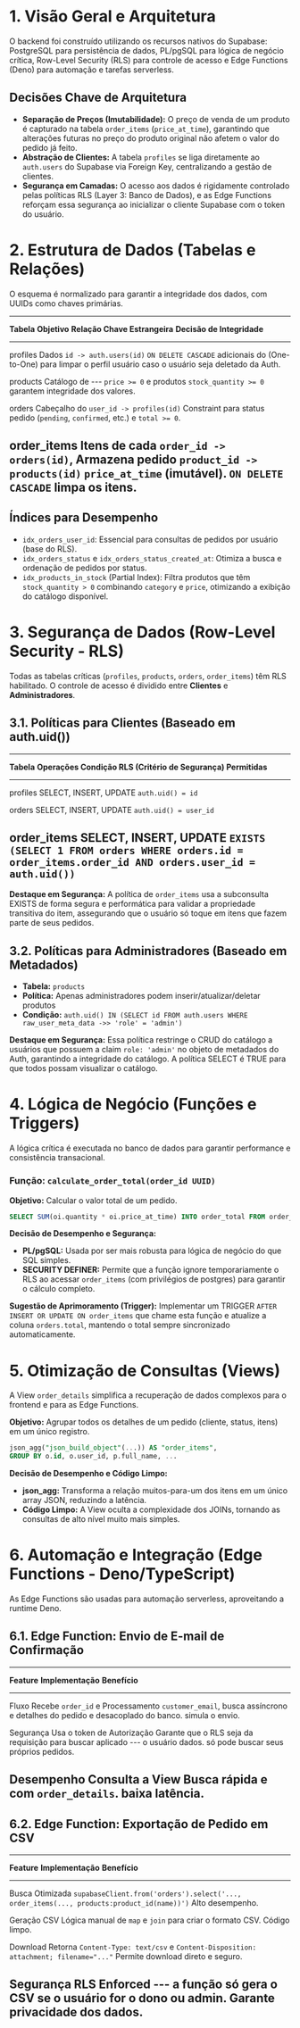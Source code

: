 # 1. Visão Geral e Arquitetura

O backend foi construído utilizando os recursos nativos do Supabase:
PostgreSQL para persistência de dados, PL/pgSQL para lógica de negócio
crítica, Row-Level Security (RLS) para controle de acesso e Edge
Functions (Deno) para automação e tarefas serverless.

## Decisões Chave de Arquitetura

-   **Separação de Preços (Imutabilidade):** O preço de venda de um
    produto é capturado na tabela `order_items` (`price_at_time`),
    garantindo que alterações futuras no preço do produto original não
    afetem o valor do pedido já feito.
-   **Abstração de Clientes:** A tabela `profiles` se liga diretamente
    ao `auth.users` do Supabase via Foreign Key, centralizando a gestão
    de clientes.
-   **Segurança em Camadas:** O acesso aos dados é rigidamente
    controlado pelas políticas RLS (Layer 3: Banco de Dados), e as Edge
    Functions reforçam essa segurança ao inicializar o cliente Supabase
    com o token do usuário.

# 2. Estrutura de Dados (Tabelas e Relações)

O esquema é normalizado para garantir a integridade dos dados, com UUIDs
como chaves primárias.

  -----------------------------------------------------------------------------------
  **Tabela**    **Objetivo**   **Relação Chave Estrangeira**  **Decisão de
                                                              Integridade**
  ------------- -------------- ------------------------------ -----------------------
  profiles      Dados          `id -> auth.users(id)`         `ON DELETE CASCADE`
                adicionais do  (One-to-One)                   para limpar o perfil
                usuário                                       caso o usuário seja
                                                              deletado da Auth.

  products      Catálogo de    ---                            `price >= 0` e
                produtos                                      `stock_quantity >= 0`
                                                              garantem integridade
                                                              dos valores.

  orders        Cabeçalho do   `user_id -> profiles(id)`      Constraint para status
                pedido                                        (`pending`,
                                                              `confirmed`, etc.) e
                                                              `total >= 0`.

  order_items   Itens de cada  `order_id -> orders(id)`,      Armazena
                pedido         `product_id -> products(id)`   `price_at_time`
                                                              (imutável).
                                                              `ON DELETE CASCADE`
                                                              limpa os itens.
  -----------------------------------------------------------------------------------

## Índices para Desempenho

-   `idx_orders_user_id`: Essencial para consultas de pedidos por
    usuário (base do RLS).
-   `idx_orders_status` e `idx_orders_status_created_at`: Otimiza a
    busca e ordenação de pedidos por status.
-   `idx_products_in_stock` (Partial Index): Filtra produtos que têm
    `stock_quantity > 0` combinando `category` e `price`, otimizando a
    exibição do catálogo disponível.

# 3. Segurança de Dados (Row-Level Security - RLS)

Todas as tabelas críticas (`profiles`, `products`, `orders`,
`order_items`) têm RLS habilitado. O controle de acesso é dividido entre
**Clientes** e **Administradores**.

## 3.1. Políticas para Clientes (Baseado em auth.uid())

  ---------------------------------------------------------------------------------------------------------------------------------------------
  **Tabela**    **Operações            **Condição RLS (Critério de Segurança)**
                Permitidas**           
  ------------- ---------------------- --------------------------------------------------------------------------------------------------------
  profiles      SELECT, INSERT, UPDATE `auth.uid() = id`

  orders        SELECT, INSERT, UPDATE `auth.uid() = user_id`

  order_items   SELECT, INSERT, UPDATE `EXISTS (SELECT 1 FROM orders WHERE orders.id = order_items.order_id AND orders.user_id = auth.uid())`
  ---------------------------------------------------------------------------------------------------------------------------------------------

**Destaque em Segurança:** A política de `order_items` usa a subconsulta
EXISTS de forma segura e performática para validar a propriedade
transitiva do item, assegurando que o usuário só toque em itens que
fazem parte de seus pedidos.

## 3.2. Políticas para Administradores (Baseado em Metadados)

-   **Tabela:** `products`
-   **Política:** Apenas administradores podem inserir/atualizar/deletar
    produtos
-   **Condição:**
    `auth.uid() IN (SELECT id FROM auth.users WHERE raw_user_meta_data ->> 'role' = 'admin')`

**Destaque em Segurança:** Essa política restringe o CRUD do catálogo a
usuários que possuem a claim `role: 'admin'` no objeto de metadados do
Auth, garantindo a integridade do catálogo. A política SELECT é TRUE
para que todos possam visualizar o catálogo.

# 4. Lógica de Negócio (Funções e Triggers)

A lógica crítica é executada no banco de dados para garantir performance
e consistência transacional.

### Função: `calculate_order_total(order_id UUID)`

**Objetivo:** Calcular o valor total de um pedido.

``` sql
SELECT SUM(oi.quantity * oi.price_at_time) INTO order_total FROM order_items oi WHERE oi.order_id = calculate_order_total.order_id;
```

**Decisão de Desempenho e Segurança:**

-   **PL/pgSQL:** Usada por ser mais robusta para lógica de negócio do
    que SQL simples.
-   **SECURITY DEFINER:** Permite que a função ignore temporariamente o
    RLS ao acessar `order_items` (com privilégios de postgres) para
    garantir o cálculo completo.

**Sugestão de Aprimoramento (Trigger):** Implementar um TRIGGER
`AFTER INSERT OR UPDATE ON order_items` que chame esta função e atualize
a coluna `orders.total`, mantendo o total sempre sincronizado
automaticamente.

# 5. Otimização de Consultas (Views)

A View `order_details` simplifica a recuperação de dados complexos para
o frontend e para as Edge Functions.

**Objetivo:** Agrupar todos os detalhes de um pedido (cliente, status,
itens) em um único registro.

``` sql
json_agg("json_build_object"(...)) AS "order_items",
GROUP BY o.id, o.user_id, p.full_name, ...
```

**Decisão de Desempenho e Código Limpo:**

-   **json_agg:** Transforma a relação muitos-para-um dos itens em um
    único array JSON, reduzindo a latência.
-   **Código Limpo:** A View oculta a complexidade dos JOINs, tornando
    as consultas de alto nível muito mais simples.

# 6. Automação e Integração (Edge Functions - Deno/TypeScript)

As Edge Functions são usadas para automação serverless, aproveitando a
runtime Deno.

## 6.1. Edge Function: Envio de E-mail de Confirmação

  -----------------------------------------------------------------------
  **Feature**          **Implementação**          **Benefício**
  -------------------- -------------------------- -----------------------
  Fluxo                Recebe `order_id` e        Processamento
                       `customer_email`, busca    assíncrono e
                       detalhes do pedido e       desacoplado do banco.
                       simula o envio.            

  Segurança            Usa o token de Autorização Garante que o RLS seja
                       da requisição para buscar  aplicado --- o usuário
                       dados.                     só pode buscar seus
                                                  próprios pedidos.

  Desempenho           Consulta a View            Busca rápida e com
                       `order_details`.           baixa latência.
  -----------------------------------------------------------------------

## 6.2. Edge Function: Exportação de Pedido em CSV

  -----------------------------------------------------------------------------------------------------------------------------------------
  **Feature**          **Implementação**                                                                            **Benefício**
  -------------------- -------------------------------------------------------------------------------------------- -----------------------
  Busca Otimizada      `supabaseClient.from('orders').select('..., order_items(..., products:product_id(name))')`   Alto desempenho.

  Geração CSV          Lógica manual de `map` e `join` para criar o formato CSV.                                    Código limpo.

  Download             Retorna `Content-Type: text/csv` e `Content-Disposition: attachment; filename="..."`         Permite download direto
                                                                                                                    e seguro.

  Segurança            RLS Enforced --- a função só gera o CSV se o usuário for o dono ou admin.                    Garante privacidade dos
                                                                                                                    dados.
  -----------------------------------------------------------------------------------------------------------------------------------------
